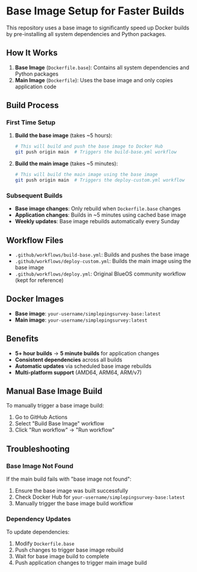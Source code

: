 # Base Image Setup for Faster Builds

This repository uses a base image to significantly speed up Docker builds by pre-installing all system dependencies and Python packages.

## How It Works

1. **Base Image** (`Dockerfile.base`): Contains all system dependencies and Python packages
2. **Main Image** (`Dockerfile`): Uses the base image and only copies application code

## Build Process

### First Time Setup

1. **Build the base image** (takes ~5 hours):
   ```bash
   # This will build and push the base image to Docker Hub
   git push origin main  # Triggers the build-base.yml workflow
   ```

2. **Build the main image** (takes ~5 minutes):
   ```bash
   # This will build the main image using the base image
   git push origin main  # Triggers the deploy-custom.yml workflow
   ```

### Subsequent Builds

- **Base image changes**: Only rebuild when `Dockerfile.base` changes
- **Application changes**: Builds in ~5 minutes using cached base image
- **Weekly updates**: Base image rebuilds automatically every Sunday

## Workflow Files

- `.github/workflows/build-base.yml`: Builds and pushes the base image
- `.github/workflows/deploy-custom.yml`: Builds the main image using the base image
- `.github/workflows/deploy.yml`: Original BlueOS community workflow (kept for reference)

## Docker Images

- **Base image**: `your-username/simplepingsurvey-base:latest`
- **Main image**: `your-username/simplepingsurvey:latest`

## Benefits

- **5+ hour builds** → **5 minute builds** for application changes
- **Consistent dependencies** across all builds
- **Automatic updates** via scheduled base image rebuilds
- **Multi-platform support** (AMD64, ARM64, ARM/v7)

## Manual Base Image Build

To manually trigger a base image build:

1. Go to GitHub Actions
2. Select "Build Base Image" workflow
3. Click "Run workflow" → "Run workflow"

## Troubleshooting

### Base Image Not Found
If the main build fails with "base image not found":
1. Ensure the base image was built successfully
2. Check Docker Hub for `your-username/simplepingsurvey-base:latest`
3. Manually trigger the base image build workflow

### Dependency Updates
To update dependencies:
1. Modify `Dockerfile.base`
2. Push changes to trigger base image rebuild
3. Wait for base image build to complete
4. Push application changes to trigger main image build 
